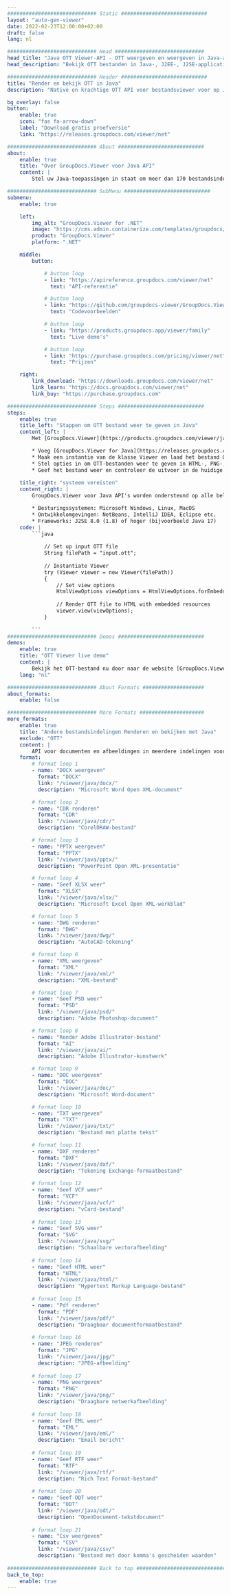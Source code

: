 ```yaml
---
############################# Static ############################
layout: "auto-gen-viewer"
date: 2022-02-23T12:00:00+02:00
draft: false
lang: nl

############################# Head #############################
head_title: "Java OTT Viewer-API - OTT weergeven en weergeven in Java-apps"
head_description: "Bekijk OTT bestanden in Java-, J2EE-, J2SE-applicaties. Ondersteunt het bekijken van meer dan 170 document- en afbeeldingsbestandsindelingen in HTML-, PDF- of afbeeldingsmodus met geavanceerde functies om opties voor het bekijken van documenten te beheren."

############################# Header ############################
title: "Render en bekijk OTT in Java" 
description: "Native en krachtige OTT API voor bestandsviewer voor op Java, J2EE en J2SE gebaseerde applicaties, die een breed scala aan extra functies ondersteunt om het uiterlijk van het uitvoerdocumentformaat aan te passen." 

bg_overlay: false
button:
    enable: true
    icon: "fas fa-arrow-down"
    label: "Download gratis proefversie"
    link: "https://releases.groupdocs.com/viewer/net"

############################# About ############################
about:
    enable: true
    title: "Over GroupDocs.Viewer voor Java API" 
    content: |
        Stel uw Java-toepassingen in staat om meer dan 170 bestandsindelingen weer te geven in HTML-, PDF- of afbeeldingsmodus met behulp van GroupDocs.Viewer voor Java API's zonder dat er extra software is geïnstalleerd; zoals Microsoft Office, Apache Open Office, Adobe Acrobat Reader enz. Ontwikkelaars kunnen eenvoudig alle populaire afbeeldingen en documenttypen bekijken, waaronder Microsoft Office, OpenDocument, HTML, PDF, Archief, Diagrammen, Photoshop, AutoCAD en programmeertaalformaten in de Java-toepassingen met snelle weergave van de hoogste kwaliteit.

############################# SubMenu ############################
submenu:
    enable: true

    left:
        img_alt: "GroupDocs.Viewer for .NET"
        image: "https://cms.admin.containerize.com/templates/groupdocs/images/product-logos/90x90-noborder/groupdocs-viewer-net.png"
        product: "GroupDocs.Viewer"
        platform: ".NET"

    middle:
        button:

            # button loop
            - link: "https://apireference.groupdocs.com/viewer/net"
              text: "API-referentie"

            # button loop
            - link: "https://github.com/groupdocs-viewer/GroupDocs.Viewer-for-.NET"
              text: "Codevoorbeelden"

            # button loop
            - link: "https://products.groupdocs.app/viewer/family"
              text: "Live demo's"

            # button loop
            - link: "https://purchase.groupdocs.com/pricing/viewer/net"
              text: "Prijzen"

    right:
        link_download: "https://downloads.groupdocs.com/viewer/net"
        link_learn: "https://docs.groupdocs.com/viewer/net"
        link_buy: "https://purchase.groupdocs.com"

############################# Steps ############################
steps:
    enable: true
    title_left: "Stappen om OTT bestand weer te geven in Java" 
    content_left: |
        Met [GroupDocs.Viewer](https://products.groupdocs.com/viewer/java/) kun je in een paar stappen OTT renderen naar HTML, JPEG, PNG of PDF.

        * Voeg [GroupDocs.Viewer for Java](https://releases.groupdocs.com/viewer/java/) toe als afhankelijkheid van uw project. 
        * Maak een instantie van de klasse Viewer en laad het bestand OTT met het volledige pad. 
        * Stel opties in om OTT-bestanden weer te geven in HTML-, PNG-, JPEG- of PDF-indeling. 
        * Geef het bestand weer en controleer de uitvoer in de huidige map. 
        
    title_right: "systeem vereisten" 
    content_right: |
        GroupDocs.Viewer voor Java API's worden ondersteund op alle belangrijke platforms en besturingssystemen. Voordat u de onderstaande code uitvoert, moet u ervoor zorgen dat de volgende vereisten op uw systeem zijn geïnstalleerd.

        * Besturingssystemen: Microsoft Windows, Linux, MacOS 
        * Ontwikkelomgevingen: NetBeans, IntelliJ IDEA, Eclipse etc. 
        * Frameworks: J2SE 8.0 (1.8) of hoger (bijvoorbeeld Java 17) 
    code: |
        ```java
                        
            // Set up input OTT file
            String filePath = "input.ott";
        
            // Instantiate Viewer
            try (Viewer viewer = new Viewer(filePath))
            {
            	// Set view options 
            	HtmlViewOptions viewOptions = HtmlViewOptions.forEmbeddedResources();
                    
            	// Render OTT file to HTML with embedded resources
            	viewer.view(viewOptions);
            }
             
        ```
############################# Demos ############################
demos:
    enable: true
    title: "OTT Viewer live demo"
    content: |
        Bekijk het OTT-bestand nu door naar de website [GroupDocs.Viewer Online Apps](https://products.groupdocs.app/viewer/ott) te gaan.
    lang: "nl"

############################# About Formats ####################
about_formats:
    enable: false

############################# More Formats #####################
more_formats:
    enable: true
    title: "Andere bestandsindelingen Renderen en bekijken met Java"
    exclude: "OTT"
    content: |
        API voor documenten en afbeeldingen in meerdere indelingen voor Java. Bekijk hieronder enkele van de populaire bestandsindelingen zonder externe kijkers.
    format: 
        # format loop 1
        - name: "DOCX weergeven"
          format: "DOCX"
          link: "/viewer/java/docx/"
          description: "Microsoft Word Open XML-document" 

        # format loop 2
        - name: "CDR renderen" 
          format: "CDR"
          link: "/viewer/java/cdr/"
          description: "CorelDRAW-bestand" 

        # format loop 3
        - name: "PPTX weergeven"
          format: "PPTX"
          link: "/viewer/java/pptx/"
          description: "PowerPoint Open XML-presentatie" 

        # format loop 4
        - name: "Geef XLSX weer"
          format: "XLSX"
          link: "/viewer/java/xlsx/"
          description: "Microsoft Excel Open XML-werkblad" 

        # format loop 5
        - name: "DWG renderen"
          format: "DWG"
          link: "/viewer/java/dwg/"
          description: "AutoCAD-tekening"

        # format loop 6
        - name: "XML weergeven"
          format: "XML"
          link: "/viewer/java/xml/"
          description: "XML-bestand"

        # format loop 7
        - name: "Geef PSD weer"
          format: "PSD"
          link: "/viewer/java/psd/"
          description: "Adobe Photoshop-document"

        # format loop 8
        - name: "Render Adobe Illustrator-bestand"
          format: "AI"
          link: "/viewer/java/ai/"
          description: "Adobe Illustrator-kunstwerk"

        # format loop 9
        - name: "DOC weergeven"
          format: "DOC"
          link: "/viewer/java/doc/"
          description: "Microsoft Word-document" 

        # format loop 10
        - name: "TXT weergeven" 
          format: "TXT"
          link: "/viewer/java/txt/"
          description: "Bestand met platte tekst" 

        # format loop 11
        - name: "DXF renderen" 
          format: "DXF"
          link: "/viewer/java/dxf/"
          description: "Tekening Exchange-formaatbestand"  
          
        # format loop 12
        - name: "Geef VCF weer"
          format: "VCF"
          link: "/viewer/java/vcf/"
          description: "vCard-bestand"  
              
        # format loop 13
        - name: "Geef SVG weer"
          format: "SVG"
          link: "/viewer/java/svg/"
          description: "Schaalbare vectorafbeelding" 
          
        # format loop 14
        - name: "Geef HTML weer"
          format: "HTML"
          link: "/viewer/java/html/"
          description: "Hypertext Markup Language-bestand" 
          
        # format loop 15
        - name: "Pdf renderen"
          format: "PDF"
          link: "/viewer/java/pdf/"
          description: "Draagbaar documentformaatbestand"
          
        # format loop 16
        - name: "JPEG renderen"
          format: "JPG"
          link: "/viewer/java/jpg/"
          description: "JPEG-afbeelding"
          
        # format loop 17
        - name: "PNG weergeven"
          format: "PNG"
          link: "/viewer/java/png/"
          description: "Draagbare netwerkafbeelding" 
          
        # format loop 18
        - name: "Geef EML weer"
          format: "EML"
          link: "/viewer/java/eml/"
          description: "Email bericht" 
          
        # format loop 19
        - name: "Geef RTF weer"
          format: "RTF"
          link: "/viewer/java/rtf/"
          description: "Rich Text Format-bestand" 
          
        # format loop 20
        - name: "Geef ODT weer"
          format: "ODT"
          link: "/viewer/java/odt/"
          description: "OpenDocument-tekstdocument" 
          
        # format loop 21
        - name: "Csv weergeven"
          format: "CSV"
          link: "/viewer/java/csv/"
          description: "Bestand met door komma's gescheiden waarden" 
          
############################# Back to top ###############################
back_to_top:
    enable: true
---
```

